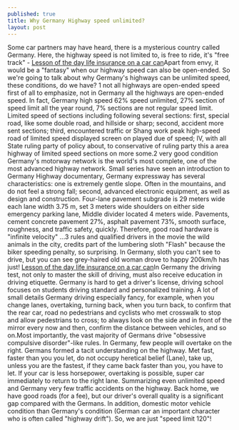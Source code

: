 ```yaml
---
published: true
title: Why Germany Highway speed unlimited?
layout: post
---
```

Some car partners may have heard, there is a mysterious country called Germany. Here, the highway speed is not limited to, is free to ride, it\'s \"free track\" - [Lesson of the day life insurance on a car can](http://iphone5solarcharger.blogspot.com/2016/05/lesson-of-day-life-insurance-on-car-can.html)Apart from envy, it would be a \"fantasy\" when our highway speed can also be open-ended. So we\'re going to talk about why Germany\'s highways can be unlimited speed, these conditions, do we have? 1 not all highways are open-ended speed first of all to emphasize, not in Germany all the highways are open-ended speed. In fact, Germany high speed 62% speed unlimited, 27% section of speed limit all the year round, 7% sections are not regular speed limit. Limited speed of sections including following several sections: first, special road, like some double road, and hillside or sharp; second, accident more sent sections; third, encountered traffic or Shang work peak high-speed road of limited speed displayed screen on played due of speed; IV, with all State ruling party of policy about, to conservative of ruling party this a area highway of limited speed sections on more some.2 very good condition Germany\'s motorway network is the world\'s most complete, one of the most advanced highway network. Small series have seen an introduction to Germany Highway documentary, Germany expressway has several characteristics: one is extremely gentle slope. Often in the mountains, and do not feel a strong fall; second, advanced electronic equipment, as well as design and construction. Four-lane pavement subgrade is 29 meters wide each lane width 3.75 m, set 3 meters wide shoulders on either side emergency parking lane, Middle divider located 4 meters wide. Pavements, cement concrete pavement 27%, asphalt pavement 73%, smooth surface, roughness, and traffic safety, quickly. Therefore, good road hardware is \"infinite velocity\" ...3 rules and qualified drivers in the movie the wild animals in the city, credits part of the lumbering sloth \"Flash\" because the biker speeding penalty, so surprising. In Germany, sloth you can\'t see to drive, but you can see grey-haired old woman drove to happy 200km/h has just! [Lesson of the day life insurance on a car can](http://iphone5solarcharger.blogspot.com/2016/05/lesson-of-day-life-insurance-on-car-can.html)In Germany the driving test, not only to master the skill of driving, must also receive education in driving etiquette. Germany is hard to get a driver\'s license, driving school focuses on students driving standard and personalized training. A lot of small details Germany driving especially fancy, for example, when you change lanes, overtaking, turning back, when you turn back, to confirm that the rear car, road no pedestrians and cyclists who met crosswalk to stop and allow pedestrians to cross; to always look on the side and in front of the mirror every now and then, confirm the distance between vehicles, and so on.Most importantly, the vast majority of Germans drive \"obsessive compulsive disorder\"-like rules. In Germany, few people will overtake on the right. Germans formed a tacit understanding on the highway. Met fast, faster than you you let, do not occupy heretical belief (Lane), take up, unless you are the fastest, if they came back faster than you, you have to let. If your car is less horsepower, overtaking is possible, super car immediately to return to the right lane. Summarizing even unlimited speed and Germany very few traffic accidents on the highway. Back home, we have good roads (for a fee), but our driver\'s overall quality is a significant gap compared with the Germans. In addition, domestic motor vehicle condition than Germany\'s condition (German car an important character who is often called \"highway drift\"). So, we are just \"speed limit 120\"!